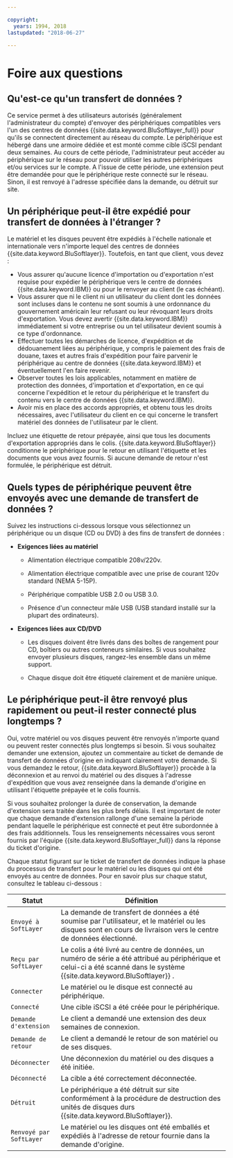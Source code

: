 ```yaml
---

copyright:
  years: 1994, 2018
lastupdated: "2018-06-27"

---
```



# Foire aux questions

## Qu'est-ce qu'un transfert de données ?

Ce service permet à des utilisateurs autorisés (généralement l'administrateur du compte) d'envoyer des périphériques compatibles vers l'un des centres de données {{site.data.keyword.BluSoftlayer_full}} pour qu'ils se connectent directement au réseau du compte. Le périphérique est hébergé dans une armoire dédiée et est monté comme cible iSCSI pendant deux semaines. Au cours de cette période, l'administrateur peut accéder au périphérique sur le réseau pour pouvoir utiliser les autres périphériques et/ou services sur le compte. A l'issue de cette période, une extension peut être demandée pour que le périphérique reste connecté sur le réseau. Sinon, il est renvoyé à l'adresse spécifiée dans la demande, ou détruit sur site.

## Un périphérique peut-il être expédié pour transfert de données à l'étranger ?

Le matériel et les disques peuvent être expédiés à l'échelle nationale et internationale vers n'importe lequel des centres de données {{site.data.keyword.BluSoftlayer}}. Toutefois, en tant que client, vous devez :

- Vous assurer qu'aucune licence d'importation ou d'exportation n'est requise pour expédier le périphérique vers le centre de données {{site.data.keyword.IBM}} ou pour le renvoyer au client (le cas échéant). 
- Vous assurer que ni le client ni un utilisateur du client dont les données sont incluses dans le contenu ne sont soumis à une ordonnance du gouvernement américain leur refusant ou leur révoquant leurs droits d'exportation. Vous devez avertir {{site.data.keyword.IBM}} immédiatement si votre entreprise ou un tel utilisateur devient soumis à ce type d'ordonnance.
- Effectuer toutes les démarches de licence, d'expédition et de dédouanement liées au périphérique, y compris le paiement des frais de douane, taxes et autres frais d'expédition pour faire parvenir le périphérique au centre de données {{site.data.keyword.IBM}} et éventuellement l'en faire revenir.
- Observer toutes les lois applicables, notamment en matière de protection des données, d'importation et d'exportation, en ce qui concerne l'expédition et le retour du périphérique et le transfert du contenu vers le centre de données {{site.data.keyword.IBM}}.
- Avoir mis en place des accords appropriés, et obtenu tous les droits nécessaires, avec l'utilisateur du client en ce qui concerne le transfert matériel des données de l'utilisateur par le client.

Incluez une étiquette de retour prépayée, ainsi que tous les documents d'exportation appropriés dans le colis. {{site.data.keyword.BluSoftlayer}} conditionne le périphérique pour le retour en utilisant l'étiquette et les documents que vous avez fournis. Si aucune demande de retour n'est formulée, le périphérique est détruit. 


## Quels types de périphérique peuvent être envoyés avec une demande de transfert de données ?
Suivez les instructions ci-dessous lorsque vous sélectionnez un périphérique ou un disque (CD ou DVD) à des fins de transfert de données :

- **Exigences liées au matériel**

   - Alimentation électrique compatible 208v/220v.

   - Alimentation électrique compatible avec une prise de courant 120v standard (NEMA 5-15P).

   - Périphérique compatible USB 2.0 ou USB 3.0.

   - Présence d'un connecteur mâle USB (USB standard installé sur la plupart des ordinateurs).

- **Exigences liées aux CD/DVD**

   - Les disques doivent être livrés dans des boîtes de rangement pour CD, boîtiers ou autres conteneurs similaires. Si vous souhaitez envoyer plusieurs disques, rangez-les ensemble dans un même support.

   - Chaque disque doit être étiqueté clairement et de manière unique. 

## Le périphérique peut-il être renvoyé plus rapidement ou peut-il rester connecté plus longtemps ?

Oui, votre matériel ou vos disques peuvent être renvoyés n'importe quand ou peuvent rester connectés plus longtemps si besoin. Si vous souhaitez demander une extension, ajoutez un commentaire au ticket de demande de transfert de données d'origine en indiquant clairement votre demande. Si vous demandez le retour, {{site.data.keyword.BluSoftlayer}} procède à la déconnexion et au renvoi du matériel ou des disques à l'adresse d'expédition que vous avez renseignée dans la demande d'origine en utilisant l'étiquette prépayée et le colis fournis.

Si vous souhaitez prolonger la durée de conservation, la demande d'extension sera traitée dans les plus brefs délais. Il est important de noter que chaque demande d'extension rallonge d'une semaine la période pendant laquelle le périphérique est connecté et peut être subordonnée à des frais additionnels. Tous les renseignements nécessaires vous seront fournis par l'équipe {{site.data.keyword.BluSoftlayer_full}} dans la réponse du ticket d'origine.

Chaque statut figurant sur le ticket de transfert de données indique la phase du processus de transfert pour le matériel ou les disques qui ont été envoyés au centre de données. Pour en savoir plus sur chaque statut, consultez le tableau ci-dessous :

|Statut 	| Définition |
|---------| -----------|
|`Envoyé à SoftLayer` |La demande de transfert de données a été soumise par l'utilisateur, et le matériel ou les disques sont en cours de livraison vers le centre de données électionné.|
|`Reçu par SoftLayer` |	Le colis a été livré au centre de données, un numéro de série a été attribué au périphérique et celui-ci a été scanné dans le système {{site.data.keyword.BluSoftlayer}} .|
|`Connecter` |	Le matériel ou le disque est connecté au périphérique.|
|`Connecté` |	Une cible iSCSI a été créée pour le périphérique.|
|`Demande d'extension` |Le client a demandé une extension des deux semaines de connexion.|
|`Demande de retour` |Le client a demandé le retour de son matériel ou de ses disques.|
|`Déconnecter` |	Une déconnexion du matériel ou des disques a été initiée.|
|`Déconnecté` |	La cible a été correctement déconnectée.|
|`Détruit` |Le périphérique a été détruit sur site conformément à la procédure de destruction des unités de disques durs {{site.data.keyword.BluSoftlayer}}. |
|`Renvoyé par SoftLayer` |	Le matériel ou les disques ont été emballés et expédiés à l'adresse de retour fournie dans la demande d'origine.|
